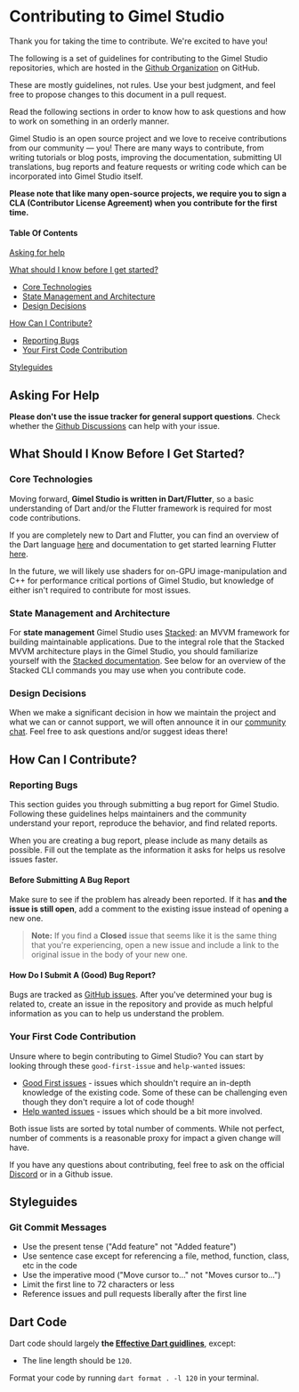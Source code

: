 # Contributing to Gimel Studio

Thank you for taking the time to contribute. We're excited to have you!

The following is a set of guidelines for contributing to the Gimel Studio repositories, which are hosted in the [Github Organization](https://github.com/GimelStudio) on GitHub. 

These are mostly guidelines, not rules. Use your best judgment, and feel free to propose changes to this document in a pull request.

Read the following sections in order to know how to ask questions and how to work on something in an orderly manner.

Gimel Studio is an open source project and we love to receive contributions from our community — you! There are many ways to contribute, from writing tutorials or blog posts, improving the documentation, submitting UI translations, bug reports and feature requests or writing code which can be incorporated into Gimel Studio itself.

**Please note that like many open-source projects, we require you to sign a CLA (Contributor License Agreement) when you contribute for the first time.**


#### Table Of Contents

[Asking for help](#asking-for-help)

[What should I know before I get started?](#what-should-i-know-before-i-get-started)
  * [Core Technologies](#core-technologies)
  * [State Management and Architecture](#state-management-and-rchitecture)
  * [Design Decisions](#design-decisions)

[How Can I Contribute?](#how-can-i-contribute)
  * [Reporting Bugs](#reporting-bugs)
  * [Your First Code Contribution](#your-first-code-contribution)

[Styleguides](#styleguides)


## Asking For Help

**Please don't use the issue tracker for general support questions**. Check whether the [Github Discussions](https://github.com/GimelStudio/GimelStudio/discussions) can help with your issue.


## What Should I Know Before I Get Started?

### Core Technologies

Moving forward, **Gimel Studio is written in Dart/Flutter**, so a basic understanding of Dart and/or the Flutter framework is required for most code contributions. 

If you are completely new to Dart and Flutter, you can find an overview of the Dart language [here](https://dart.dev/language) and documentation to get started learning Flutter [here](https://docs.flutter.dev/get-started/learn-flutter).

In the future, we will likely use shaders for on-GPU image-manipulation and C++ for performance critical portions of Gimel Studio, but knowledge of either isn't required to contribute for most issues.

### State Management and Architecture

For **state management** Gimel Studio uses [Stacked](https://stacked.filledstacks.com/docs/getting-started/overview): an MVVM framework for building maintainable applications. Due to the integral role that the Stacked MVVM architecture plays in the Gimel Studio, you should familiarize yourself with the [Stacked documentation](https://stacked.filledstacks.com/docs/getting-started/overview). See below for an overview of the Stacked CLI commands you may use when you contribute code.

### Design Decisions

When we make a significant decision in how we maintain the project and what we can or cannot support, we will often announce it in our [community chat](https://gimelstudio.zulipchat.com). Feel free to ask questions and/or suggest ideas there!


## How Can I Contribute?

### Reporting Bugs

This section guides you through submitting a bug report for Gimel Studio. Following these guidelines helps maintainers and the community understand your report, reproduce the behavior, and find related reports.

When you are creating a bug report, please include as many details as possible. Fill out the template as the information it asks for helps us resolve issues faster.

#### Before Submitting A Bug Report

Make sure to see if the problem has already been reported. If it has **and the issue is still open**, add a comment to the existing issue instead of opening a new one.

> **Note:** If you find a **Closed** issue that seems like it is the same thing that you're experiencing, open a new issue and include a link to the original issue in the body of your new one.

#### How Do I Submit A (Good) Bug Report?

Bugs are tracked as [GitHub issues](https://guides.github.com/features/issues/). After you've determined  your bug is related to, create an issue in the repository and provide as much helpful information as you can to help us understand the problem.

### Your First Code Contribution

Unsure where to begin contributing to Gimel Studio? You can start by looking through these `good-first-issue` and `help-wanted` issues:

* [Good First issues](https://github.com/GimelStudio/GimelStudio/issues?q=is%3Aissue+is%3Aopen+label%3A%22good+first+issue%22) - issues which shouldn't require an in-depth knowledge of the existing code. Some of these can be challenging even though they don't require a lot of code though!
* [Help wanted issues](https://github.com/GimelStudio/GimelStudio/issues?q=is%3Aissue+is%3Aopen+label%3A%22help+wanted%22) - issues which should be a bit more involved.

Both issue lists are sorted by total number of comments. While not perfect, number of comments is a reasonable proxy for impact a given change will have.

If you have any questions about contributing, feel free to ask on the official [Discord](https://discord.gg/RqwbDrVDpK) or in a Github issue.


## Styleguides

### Git Commit Messages

* Use the present tense ("Add feature" not "Added feature")
* Use sentence case except for referencing a file, method, function, class, etc in the code
* Use the imperative mood ("Move cursor to..." not "Moves cursor to...")
* Limit the first line to 72 characters or less
* Reference issues and pull requests liberally after the first line

## Dart Code

Dart code should largely **the [Effective Dart guidlines](https://dart.dev/effective-dart)**, except:

* The line length should be ``120``.

Format your code by running ``dart format . -l 120`` in your terminal.
